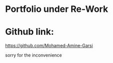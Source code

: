 # Portfolio under Re-Work
# Github link: 
https://github.com/Mohamed-Amine-Garsi

sorry for the inconvenience


